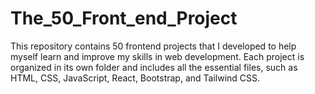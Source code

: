 # The_50_Front_end_Project
This repository contains 50 frontend projects that I developed to help myself learn and improve my skills in web development. Each project is organized in its own folder and includes all the essential files, such as HTML, CSS, JavaScript, React, Bootstrap, and Tailwind CSS.
